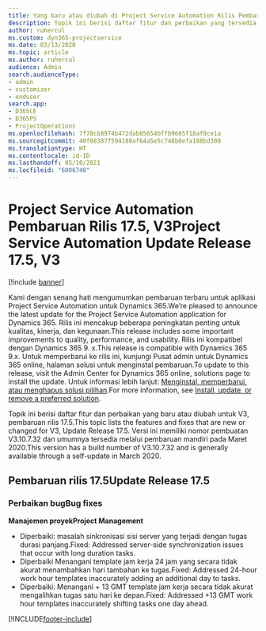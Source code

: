 ```yaml
---
title: Yang baru atau diubah di Project Service Automation Rilis Pembaruan 17.5, Hotfix, V3
description: Topik ini berisi daftar fitur dan perbaikan yang tersedia di Project Service Automation V3, pembaruan rilis 17.5, V3.
author: ruhercul
ms.custom: dyn365-projectservice
ms.date: 03/13/2020
ms.topic: article
ms.author: ruhercul
audience: Admin
search.audienceType:
- admin
- customizer
- enduser
search.app:
- D365CE
- D365PS
- ProjectOperations
ms.openlocfilehash: 7f78cb8974b472dab85654bffb9665f18af0ce1a
ms.sourcegitcommit: 40f68387f594180af64a5e5c748b6efa188bd300
ms.translationtype: HT
ms.contentlocale: id-ID
ms.lasthandoff: 05/10/2021
ms.locfileid: "6006740"
---
```

# <a name="project-service-automation-update-release-175-v3"></a><span data-ttu-id="7f7d8-103">Project Service Automation Pembaruan Rilis 17.5, V3</span><span class="sxs-lookup"><span data-stu-id="7f7d8-103">Project Service Automation Update Release 17.5, V3</span></span>

[!include [banner](../includes/psa-now-project-operations.md)]

<span data-ttu-id="7f7d8-104">Kami dengan senang hati mengumumkan pembaruan terbaru untuk aplikasi Project Service Automation untuk Dynamics 365.</span><span class="sxs-lookup"><span data-stu-id="7f7d8-104">We’re pleased to announce the latest update for the Project Service Automation application for Dynamics 365.</span></span> <span data-ttu-id="7f7d8-105">Rilis ini mencakup beberapa peningkatan penting untuk kualitas, kinerja, dan kegunaan.</span><span class="sxs-lookup"><span data-stu-id="7f7d8-105">This release includes some important improvements to quality, performance, and usability.</span></span>  <span data-ttu-id="7f7d8-106">Rilis ini kompatibel dengan Dynamics 365 9. x.</span><span class="sxs-lookup"><span data-stu-id="7f7d8-106">This release is compatible with Dynamics 365 9.x.</span></span> <span data-ttu-id="7f7d8-107">Untuk memperbarui ke rilis ini, kunjungi Pusat admin untuk Dynamics 365 online, halaman solusi untuk menginstal pembaruan.</span><span class="sxs-lookup"><span data-stu-id="7f7d8-107">To update to this release, visit the Admin Center for Dynamics 365 online, solutions page to install the update.</span></span> <span data-ttu-id="7f7d8-108">Untuk informasi lebih lanjut: [Menginstal, memperbarui, atau menghapus solusi pilihan](/power-platform/admin/install-remove-preferred-solution).</span><span class="sxs-lookup"><span data-stu-id="7f7d8-108">For more information, see [Install, update, or remove a preferred solution](/power-platform/admin/install-remove-preferred-solution).</span></span>

<span data-ttu-id="7f7d8-109">Topik ini berisi daftar fitur dan perbaikan yang baru atau diubah untuk V3, pembaruan rilis 17.5.</span><span class="sxs-lookup"><span data-stu-id="7f7d8-109">This topic lists the features and fixes that are new or changed for V3, Update Release 17.5.</span></span> <span data-ttu-id="7f7d8-110">Versi ini memiliki nomor pembuatan V3.10.7.32 dan umumnya tersedia melalui pembaruan mandiri pada Maret 2020.</span><span class="sxs-lookup"><span data-stu-id="7f7d8-110">This version has a build number of V3.10.7.32 and is generally available through a self-update in March 2020.</span></span>


## <a name="update-release-175"></a><span data-ttu-id="7f7d8-111">Pembaruan rilis 17.5</span><span class="sxs-lookup"><span data-stu-id="7f7d8-111">Update Release 17.5</span></span>

### <a name="bug-fixes"></a><span data-ttu-id="7f7d8-112">Perbaikan bug</span><span class="sxs-lookup"><span data-stu-id="7f7d8-112">Bug fixes</span></span>


<span data-ttu-id="7f7d8-113">**Manajemen proyek**</span><span class="sxs-lookup"><span data-stu-id="7f7d8-113">**Project Management**</span></span>

- <span data-ttu-id="7f7d8-114">Diperbaiki: masalah sinkronisasi sisi server yang terjadi dengan tugas durasi panjang.</span><span class="sxs-lookup"><span data-stu-id="7f7d8-114">Fixed: Addressed server-side synchronization issues that occur with long duration tasks.</span></span>
- <span data-ttu-id="7f7d8-115">Diperbaiki Menangani template jam kerja 24 jam yang secara tidak akurat menambahkan hari tambahan ke tugas.</span><span class="sxs-lookup"><span data-stu-id="7f7d8-115">Fixed: Addressed 24-hour work hour templates inaccurately adding an additional day to tasks.</span></span>
- <span data-ttu-id="7f7d8-116">Diperbaiki: Menangani + 13 GMT template jam kerja secara tidak akurat mengalihkan tugas satu hari ke depan.</span><span class="sxs-lookup"><span data-stu-id="7f7d8-116">Fixed: Addressed +13 GMT work hour templates inaccurately shifting tasks one day ahead.</span></span>



[!INCLUDE[footer-include](../includes/footer-banner.md)]